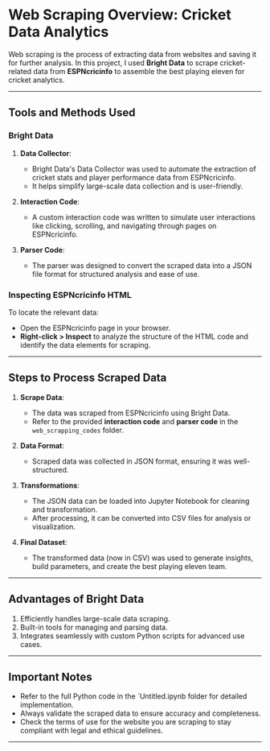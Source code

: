 # **Web Scraping Overview: Cricket Data Analytics**

Web scraping is the process of extracting data from websites and saving it for further analysis. In this project, I used **Bright Data** to scrape cricket-related data from **ESPNcricinfo** to assemble the best playing eleven for cricket analytics.

---

## **Tools and Methods Used**

### **Bright Data**
1. **Data Collector**:
   - Bright Data's Data Collector was used to automate the extraction of cricket stats and player performance data from ESPNcricinfo.
   - It helps simplify large-scale data collection and is user-friendly.

2. **Interaction Code**:
   - A custom interaction code was written to simulate user interactions like clicking, scrolling, and navigating through pages on ESPNcricinfo.

3. **Parser Code**:
   - The parser was designed to convert the scraped data into a JSON file format for structured analysis and ease of use.

### **Inspecting ESPNcricinfo HTML**
To locate the relevant data:
- Open the ESPNcricinfo page in your browser.
- **Right-click > Inspect** to analyze the structure of the HTML code and identify the data elements for scraping.

---

## **Steps to Process Scraped Data**

1. **Scrape Data**:  
   - The data was scraped from ESPNcricinfo using Bright Data.  
   - Refer to the provided **interaction code** and **parser code** in the `web_scrapping_codes` folder.

2. **Data Format**:  
   - Scraped data was collected in JSON format, ensuring it was well-structured.

3. **Transformations**:  
   - The JSON data can be loaded into Jupyter Notebook for cleaning and transformation.  
   - After processing, it can be converted into CSV files for analysis or visualization.

4. **Final Dataset**:  
   - The transformed data (now in CSV) was used to generate insights, build parameters, and create the best playing eleven team.

---

## **Advantages of Bright Data**
1. Efficiently handles large-scale data scraping.
2. Built-in tools for managing and parsing data.
3. Integrates seamlessly with custom Python scripts for advanced use cases.

---

## **Important Notes**
- Refer to the full Python code in the `Untitled.ipynb folder for detailed implementation.
- Always validate the scraped data to ensure accuracy and completeness.
- Check the terms of use for the website you are scraping to stay compliant with legal and ethical guidelines.

---